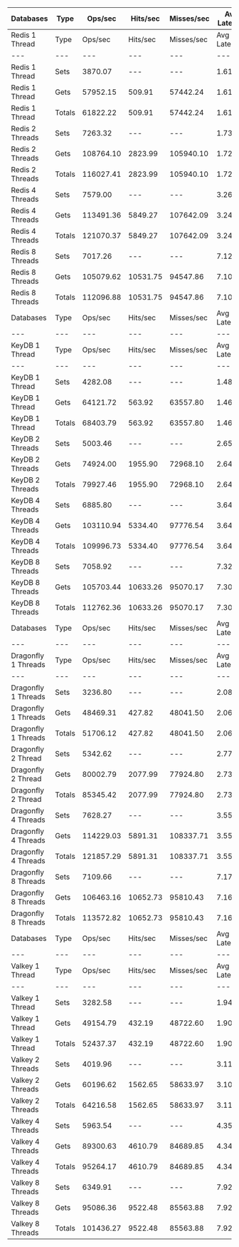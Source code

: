 | Databases | Type | Ops/sec | Hits/sec | Misses/sec | Avg Latency | p50 Latency | p99 Latency | p99.9 Latency | KB/sec |
| --- | --- | --- | --- | --- | --- | --- | --- | --- | --- |
| Redis 1 Thread | Type | Ops/sec | Hits/sec | Misses/sec | Avg Latency | p50 Latency | p99 Latency | p99.9 Latency | KB/sec |
| --- | --- | --- | --- | --- | --- | --- | --- | --- | --- |
Redis 1 Thread | Sets | 3870.07 | --- | --- | 1.61933 | 1.55900 | 2.68700 | 6.84700 | 2115.84 |
Redis 1 Thread | Gets | 57952.15 | 509.91 | 57442.24 | 1.61713 | 1.55900 | 2.70300 | 7.16700 | 2511.21 |
Redis 1 Thread | Totals | 61822.22 | 509.91 | 57442.24 | 1.61727 | 1.55900 | 2.70300 | 7.16700 | 4627.05 |
Redis 2 Threads | Sets | 7263.32 | --- | --- | 1.73390 | 1.59900 | 4.79900 | 10.62300 | 3971.00 |
Redis 2 Threads | Gets | 108764.10 | 2823.99 | 105940.10 | 1.72430 | 1.59100 | 4.79900 | 10.49500 | 5652.02 |
Redis 2 Threads | Totals | 116027.41 | 2823.99 | 105940.10 | 1.72490 | 1.59100 | 4.79900 | 10.55900 | 9623.02 |
Redis 4 Threads | Sets | 7579.00 | --- | --- | 3.26030 | 3.08700 | 8.19100 | 15.74300 | 4143.60 |
Redis 4 Threads | Gets | 113491.36 | 5849.27 | 107642.09 | 3.24877 | 3.08700 | 8.03100 | 16.19100 | 7357.46 |
Redis 4 Threads | Totals | 121070.37 | 5849.27 | 107642.09 | 3.24949 | 3.08700 | 8.06300 | 16.19100 | 11501.06 |
Redis 8 Threads | Sets | 7017.26 | --- | --- | 7.12252 | 6.55900 | 20.99100 | 53.50300 | 3836.48 |
Redis 8 Threads | Gets | 105079.62 | 10531.75 | 94547.86 | 7.10451 | 6.55900 | 20.60700 | 52.47900 | 9385.14 |
Redis 8 Threads | Totals | 112096.88 | 10531.75 | 94547.86 | 7.10564 | 6.55900 | 20.60700 | 52.47900 | 13221.63 |
| Databases | Type | Ops/sec | Hits/sec | Misses/sec | Avg Latency | p50 Latency | p99 Latency | p99.9 Latency | KB/sec |
| --- | --- | --- | --- | --- | --- | --- | --- | --- | --- |
| KeyDB 1 Thread | Type | Ops/sec | Hits/sec | Misses/sec | Avg Latency | p50 Latency | p99 Latency | p99.9 Latency | KB/sec |
| --- | --- | --- | --- | --- | --- | --- | --- | --- | --- |
KeyDB 1 Thread | Sets | 4282.08 | --- | --- | 1.48404 | 1.43900 | 2.35100 | 7.32700 | 2341.09 |
KeyDB 1 Thread | Gets | 64121.72 | 563.92 | 63557.80 | 1.46022 | 1.43900 | 2.22300 | 6.07900 | 2778.42 |
KeyDB 1 Thread | Totals | 68403.79 | 563.92 | 63557.80 | 1.46171 | 1.43900 | 2.22300 | 6.36700 | 5119.51 |
KeyDB 2 Threads | Sets | 5003.46 | --- | --- | 2.65048 | 1.71900 | 14.27100 | 23.29500 | 2735.49 |
KeyDB 2 Threads | Gets | 74924.00 | 1955.90 | 72968.10 | 2.64206 | 1.70300 | 14.39900 | 24.19100 | 3898.79 |
KeyDB 2 Threads | Totals | 79927.46 | 1955.90 | 72968.10 | 2.64258 | 1.70300 | 14.39900 | 24.19100 | 6634.29 |
KeyDB 4 Threads | Sets | 6885.80 | --- | --- | 3.64553 | 3.34300 | 10.94300 | 18.81500 | 3764.61 |
KeyDB 4 Threads | Gets | 103110.94 | 5334.40 | 97776.54 | 3.64508 | 3.34300 | 10.94300 | 19.19900 | 6694.64 |
KeyDB 4 Threads | Totals | 109996.73 | 5334.40 | 97776.54 | 3.64511 | 3.34300 | 10.94300 | 19.19900 | 10459.25 |
KeyDB 8 Threads | Sets | 7058.92 | --- | --- | 7.32349 | 6.68700 | 22.78300 | 47.61500 | 3859.26 |
KeyDB 8 Threads | Gets | 105703.44 | 10633.26 | 95070.17 | 7.30555 | 6.65500 | 22.78300 | 47.61500 | 9460.47 |
KeyDB 8 Threads | Totals | 112762.36 | 10633.26 | 95070.17 | 7.30668 | 6.65500 | 22.78300 | 47.61500 | 13319.73 |
| Databases | Type | Ops/sec | Hits/sec | Misses/sec | Avg Latency | p50 Latency | p99 Latency | p99.9 Latency | KB/sec |
| --- | --- | --- | --- | --- | --- | --- | --- | --- | --- |
| Dragonfly 1 Threads | Type | Ops/sec | Hits/sec | Misses/sec | Avg Latency | p50 Latency | p99 Latency | p99.9 Latency | KB/sec |
| --- | --- | --- | --- | --- | --- | --- | --- | --- | --- |
Dragonfly 1 Threads | Sets | 3236.80 | --- | --- | 2.08655 | 1.82300 | 4.57500 | 13.50300 | 1769.62 |
Dragonfly 1 Threads | Gets | 48469.31 | 427.82 | 48041.50 | 2.06404 | 1.81500 | 4.51100 | 8.44700 | 2100.97 |
Dragonfly 1 Threads | Totals | 51706.12 | 427.82 | 48041.50 | 2.06545 | 1.81500 | 4.51100 | 8.70300 | 3870.59 |
Dragonfly 2 Thread | Sets | 5342.62 | --- | --- | 2.77328 | 2.70300 | 7.99900 | 16.89500 | 2920.92 |
Dragonfly 2 Thread | Gets | 80002.79 | 2077.99 | 77924.80 | 2.73676 | 2.70300 | 7.45500 | 13.69500 | 4157.80 |
Dragonfly 2 Thread | Totals | 85345.42 | 2077.99 | 77924.80 | 2.73905 | 2.70300 | 7.48700 | 14.01500 | 7078.72 |
Dragonfly 4 Threads | Sets | 7628.27 | --- | --- | 3.55889 | 3.63100 | 9.08700 | 17.15100 | 4170.53 |
Dragonfly 4 Threads | Gets | 114229.03 | 5891.31 | 108337.71 | 3.55322 | 3.63100 | 9.08700 | 17.27900 | 7407.31 |
Dragonfly 4 Threads | Totals | 121857.29 | 5891.31 | 108337.71 | 3.55357 | 3.63100 | 9.08700 | 17.27900 | 11577.84 |
Dragonfly 8 Threads | Sets | 7109.66 | --- | --- | 7.17799 | 6.71900 | 22.01500 | 58.87900 | 3887.00 |
Dragonfly 8 Threads | Gets | 106463.16 | 10652.73 | 95810.43 | 7.16850 | 6.68700 | 22.39900 | 59.13500 | 9499.82 |
Dragonfly 8 Threads | Totals | 113572.82 | 10652.73 | 95810.43 | 7.16909 | 6.68700 | 22.39900 | 59.13500 | 13386.81 |
| Databases | Type | Ops/sec | Hits/sec | Misses/sec | Avg Latency | p50 Latency | p99 Latency | p99.9 Latency | KB/sec |
| --- | --- | --- | --- | --- | --- | --- | --- | --- | --- |
| Valkey 1 Thread | Type | Ops/sec | Hits/sec | Misses/sec | Avg Latency | p50 Latency | p99 Latency | p99.9 Latency | KB/sec |
| --- | --- | --- | --- | --- | --- | --- | --- | --- | --- |
Valkey 1 Thread | Sets | 3282.58 | --- | --- | 1.94091 | 1.48700 | 7.67900 | 18.43100 | 1794.65 |
Valkey 1 Thread | Gets | 49154.79 | 432.19 | 48722.60 | 1.90436 | 1.47900 | 6.65500 | 13.05500 | 2129.84 |
Valkey 1 Thread | Totals | 52437.37 | 432.19 | 48722.60 | 1.90665 | 1.47900 | 6.68700 | 13.18300 | 3924.49 |
Valkey 2 Threads | Sets | 4019.96 | --- | --- | 3.11963 | 2.94300 | 8.25500 | 16.89500 | 2197.79 |
Valkey 2 Threads | Gets | 60196.62 | 1562.65 | 58633.97 | 3.10990 | 2.92700 | 8.19100 | 17.02300 | 3128.01 |
Valkey 2 Threads | Totals | 64216.58 | 1562.65 | 58633.97 | 3.11051 | 2.92700 | 8.19100 | 17.02300 | 5325.80 |
Valkey 4 Threads | Sets | 5963.54 | --- | --- | 4.35071 | 4.15900 | 10.30300 | 23.16700 | 3260.39 |
Valkey 4 Threads | Gets | 89300.63 | 4610.79 | 84689.85 | 4.34067 | 4.15900 | 10.04700 | 23.03900 | 5793.39 |
Valkey 4 Threads | Totals | 95264.17 | 4610.79 | 84689.85 | 4.34130 | 4.15900 | 10.11100 | 23.03900 | 9053.78 |
Valkey 8 Threads | Sets | 6349.91 | --- | --- | 7.92738 | 7.45500 | 24.70300 | 54.01500 | 3471.63 |
Valkey 8 Threads | Gets | 95086.36 | 9522.48 | 85563.88 | 7.92168 | 7.42300 | 25.72700 | 54.78300 | 8488.73 |
Valkey 8 Threads | Totals | 101436.27 | 9522.48 | 85563.88 | 7.92204 | 7.42300 | 25.59900 | 54.78300 | 11960.36 |
